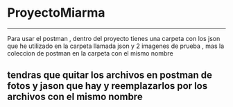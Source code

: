 # ProyectoMiarma
------------------------------------------------------------------------------------------------------------------------------------------------------------------
Para usar el postman , dentro del proyecto tienes una carpeta con los json que he utilizado en la carpeta llamada json y 2 imagenes de prueba , mas la coleccion de postman en la carpeta con el mismo nombre

tendras que quitar los archivos en postman de fotos y jason que hay y reemplazarlos por los archivos con el mismo nombre
--------------------------------------------------------------------------------------------------------------------------------------------------------------------
